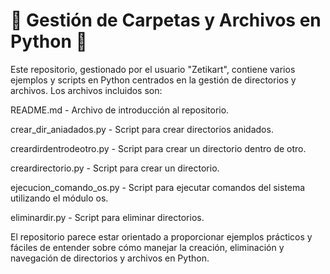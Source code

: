 # 📂 Gestión de Carpetas y Archivos en Python 🐍
Este repositorio, gestionado por el usuario "Zetikart", contiene varios ejemplos y scripts en Python centrados en la gestión de directorios y archivos. Los archivos incluidos son:

README.md - Archivo de introducción al repositorio.

crear_dir_aniadados.py - Script para crear directorios anidados.

creardirdentrodeotro.py - Script para crear un directorio dentro de otro.

creardirectorio.py - Script para crear un directorio.

ejecucion_comando_os.py - Script para ejecutar comandos del sistema utilizando el módulo os.

eliminardir.py - Script para eliminar directorios.

El repositorio parece estar orientado a proporcionar ejemplos prácticos y fáciles de entender sobre cómo manejar la creación, eliminación y navegación de directorios y archivos en Python.
